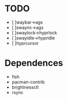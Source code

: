 # TODO
- [ ]waybar->ags
- [ ]swaync->ags
- [ ]swaylock->hyprlock
- [ ]swayidle->hypridle
- [ ]hyprcursor

# Dependences
- fish
- pacman-contrib
- brightnessctl
- rsync
